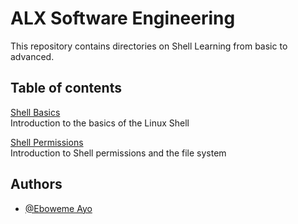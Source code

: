 # ALX Software Engineering 

This repository contains directories on Shell Learning from basic to advanced. 


## Table of contents

[Shell Basics](https://github.com/lebrin-Ay/alx-system_engineering-devops/tree/master/0x00-shell_basics)\
Introduction to the basics of the Linux Shell

[Shell Permissions](https://github.com/lebrin-Ay/alx-system_engineering-devops/tree/master/0x01-shell_permissions)\
Introduction to Shell permissions and the file system


## Authors

- [@Eboweme Ayo](www.linkedin.com/in/eboweme-ayo)
